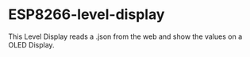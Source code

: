 # ESP8266-level-display
This Level Display reads a .json from the web and show the values on a OLED Display.
